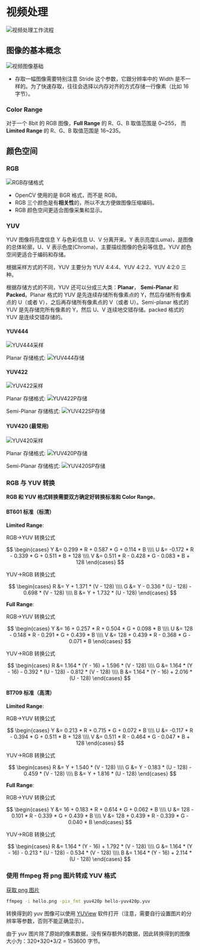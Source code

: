 # 视频处理

![视频处理工作流程](../images/video-process/video-process-flow.jpg)

## 图像的基本概念

![视频图像基础](../images/video-process/image-basis.jpg)

* 存取一幅图像需要特别注意 Stride 这个参数，它跟分辨率中的 Width 是不一样的。为了快速存取，往往会选择以内存对齐的方式存储一行像素（比如 16 字节）。

### Color Range

对于一个 8bit 的 RGB 图像，**Full Range** 的 R、G、B 取值范围是 0~255， 而 **Limited Range** 的 R、G、B 取值范围是 16~235。

## 颜色空间

### RGB

![RGB存储格式](../images/video-process/RGB-format.png)

* OpenCV 使用的是 BGR 格式，而不是 RGB。
* RGB 三个颜色是有**相关性**的，所以不太方便做图像压缩编码。
* RGB 颜色空间更适合图像采集和显示。

### YUV

YUV 图像将亮度信息 Y 与色彩信息 U、V 分离开来。Y 表示亮度(Luma)，是图像的总体轮廓，U、V 表示色度(Chroma)，主要描绘图像的色彩等信息。YUV 颜色空间更适合于编码和存储。

根据采样方式的不同，YUV 主要分为 YUV 4:4:4、YUV 4:2:2、YUV 4:2:0 三种。

根据存储方式的不同，YUV 还可以分成三大类：**Planar**， **Semi-Planar** 和 **Packed**。Planar 格式的 YUV 是先连续存储所有像素点的 Y，然后存储所有像素点的 U（或者 V），之后再存储所有像素点的 V（或者 U）。Semi-planar 格式的 YUV 是先存储完所有像素的 Y，然后 U、V 连续地交错存储。packed 格式的 YUV 是连续交错存储的。

#### YUV444

![YUV444采样](../images/video-process/yuv444-sample.jpg)

Planar 存储格式:
![YUV444存储](../images/video-process/yuv444-storage.jpg)

#### YUV422

![YUV422采样](../images/video-process/yuv422-sample.jpg)

Planar 存储格式:
![YUV422P存储](../images/video-process/yuv422-storage-planar.jpg)

Semi-Planar 存储格式:
![YUV422SP存储](../images/video-process/yuv422-storage-semiplanar.jpg)

#### YUV420 (最常用)

![YUV420采样](../images/video-process/yuv420-sample.jpg)

Planar 存储格式:
![YUV420P存储](../images/video-process/yuv420-storage-planar.jpg)

Semi-Planar 存储格式:
![YUV420SP存储](../images/video-process/yuv420-storage-semiplanar.jpg)

### RGB 与 YUV 转换

**RGB 和 YUV 格式转换需要双方确定好转换标准和 Color Range**。

#### BT601 标准（标清）

**Limited Range**:

RGB->YUV 转换公式

$$
\begin{cases}
Y &= 0.299 * R + 0.587 * G + 0.114 * B \\\\
U &= -0.172 * R - 0.339 * G + 0.511 * B + 128 \\\\
V &= 0.511 * R - 0.428 * G - 0.083 * B + 128
\end{cases}
$$

YUV->RGB 转换公式

$$
\begin{cases}
R &= Y + 1.371 * (V - 128) \\\\
G &= Y - 0.336 * (U - 128) - 0.698 * (V - 128) \\\\
B &= Y + 1.732 * (U - 128)
\end{cases}
$$

**Full Range**:

RGB->YUV 转换公式

$$
\begin{cases}
Y &= 16 + 0.257 * R + 0.504 * G + 0.098 * B \\\\
U &= 128 - 0.148 * R - 0.291 * G + 0.439 * B \\\\
V &= 128 + 0.439 * R - 0.368 * G - 0.071 * B
\end{cases}
$$

YUV->RGB 转换公式

$$
\begin{cases}
R &= 1.164 * (Y - 16) + 1.596 * (V - 128) \\\\
G &= 1.164 * (Y - 16) - 0.392 * (U - 128) - 0.812 * (V - 128) \\\\
B &= 1.164 * (Y - 16) + 2.016 * (U - 128)
\end{cases}
$$

#### BT709 标准（高清）

**Limited Range**:

RGB->YUV 转换公式

$$
\begin{cases}
Y &= 0.213 * R + 0.715 * G + 0.072 * B \\\\
U &= -0.117 * R - 0.394 * G + 0.511 * B + 128 \\\\
V &= 0.511 * R - 0.464 * G - 0.047 * B + 128
\end{cases}
$$

YUV->RGB 转换公式

$$
\begin{cases}
R &= Y + 1.540 * (V - 128) \\\\
G &= Y - 0.183 * (U - 128) - 0.459 * (V - 128) \\\\
B &= Y + 1.816 * (U - 128)
\end{cases}
$$

**Full Range**:

RGB->YUV 转换公式

$$
\begin{cases}
Y &= 16 + 0.183 * R + 0.614 * G + 0.062 * B \\\\
U &= 128 - 0.101 * R - 0.339 * G + 0.439 * B \\\\
V &= 128 + 0.439 * R - 0.339 * G - 0.040 * B
\end{cases}
$$

YUV->RGB 转换公式

$$
\begin{cases}
R &= 1.164 * (Y - 16) + 1.792 * (V - 128) \\\\
G &= 1.164 * (Y - 16) - 0.213 * (U - 128) - 0.534 * (V - 128) \\\\
B &= 1.164 * (Y - 16) + 2.114 * (U - 128)
\end{cases}
$$

### 使用 ffmpeg 将 png 图片转成 YUV 格式

[获取 png 图片](https://fakeimg.pl/320x320/448aff/fff/?text=hello&font=lobster)

```bash
ffmpeg -i hello.png -pix_fmt yuv420p hello-yuv420p.yuv
```

转换得到的 yuv 图像可以使用 [YUView](https://github.com/IENT/YUView) 软件打开（注意，需要自行设置图片的分辨率等参数，否则不能正确显示）。

由于 yuv 图片除了原始的像素数据，没有保存额外的数据，因此转换得到的图像大小为：320\*320\*3/2 = 153600 字节。

